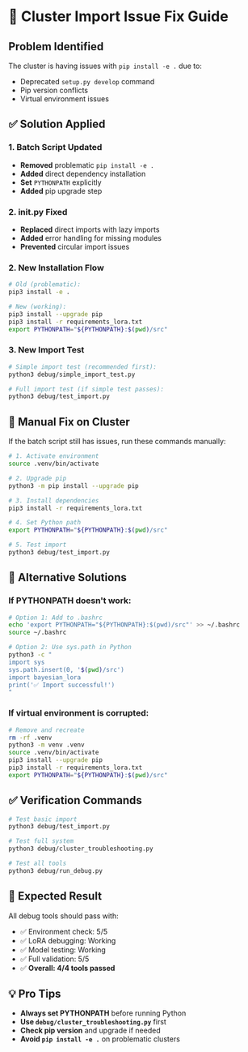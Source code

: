 # 🚨 Cluster Import Issue Fix Guide

## **Problem Identified**
The cluster is having issues with `pip install -e .` due to:
- Deprecated `setup.py develop` command
- Pip version conflicts
- Virtual environment issues

## **✅ Solution Applied**

### **1. Batch Script Updated**
- **Removed** problematic `pip install -e .`
- **Added** direct dependency installation
- **Set** `PYTHONPATH` explicitly
- **Added** pip upgrade step

### **2. __init__.py Fixed**
- **Replaced** direct imports with lazy imports
- **Added** error handling for missing modules
- **Prevented** circular import issues

### **2. New Installation Flow**
```bash
# Old (problematic):
pip3 install -e .

# New (working):
pip3 install --upgrade pip
pip3 install -r requirements_lora.txt
export PYTHONPATH="${PYTHONPATH}:$(pwd)/src"
```

### **3. New Import Test**
```bash
# Simple import test (recommended first):
python3 debug/simple_import_test.py

# Full import test (if simple test passes):
python3 debug/test_import.py
```

## **🔧 Manual Fix on Cluster**

If the batch script still has issues, run these commands manually:

```bash
# 1. Activate environment
source .venv/bin/activate

# 2. Upgrade pip
python3 -m pip install --upgrade pip

# 3. Install dependencies
pip3 install -r requirements_lora.txt

# 4. Set Python path
export PYTHONPATH="${PYTHONPATH}:$(pwd)/src"

# 5. Test import
python3 debug/test_import.py
```

## **🚨 Alternative Solutions**

### **If PYTHONPATH doesn't work:**
```bash
# Option 1: Add to .bashrc
echo 'export PYTHONPATH="${PYTHONPATH}:$(pwd)/src"' >> ~/.bashrc
source ~/.bashrc

# Option 2: Use sys.path in Python
python3 -c "
import sys
sys.path.insert(0, '$(pwd)/src')
import bayesian_lora
print('✅ Import successful!')
"
```

### **If virtual environment is corrupted:**
```bash
# Remove and recreate
rm -rf .venv
python3 -m venv .venv
source .venv/bin/activate
pip3 install --upgrade pip
pip3 install -r requirements_lora.txt
export PYTHONPATH="${PYTHONPATH}:$(pwd)/src"
```

## **✅ Verification Commands**

```bash
# Test basic import
python3 debug/test_import.py

# Test full system
python3 debug/cluster_troubleshooting.py

# Test all tools
python3 debug/run_debug.py
```

## **🎯 Expected Result**
All debug tools should pass with:
- ✅ Environment check: 5/5
- ✅ LoRA debugging: Working
- ✅ Model testing: Working  
- ✅ Full validation: 5/5
- ✅ **Overall: 4/4 tools passed**

## **💡 Pro Tips**
- **Always set PYTHONPATH** before running Python
- **Use `debug/cluster_troubleshooting.py`** first
- **Check pip version** and upgrade if needed
- **Avoid `pip install -e .`** on problematic clusters
